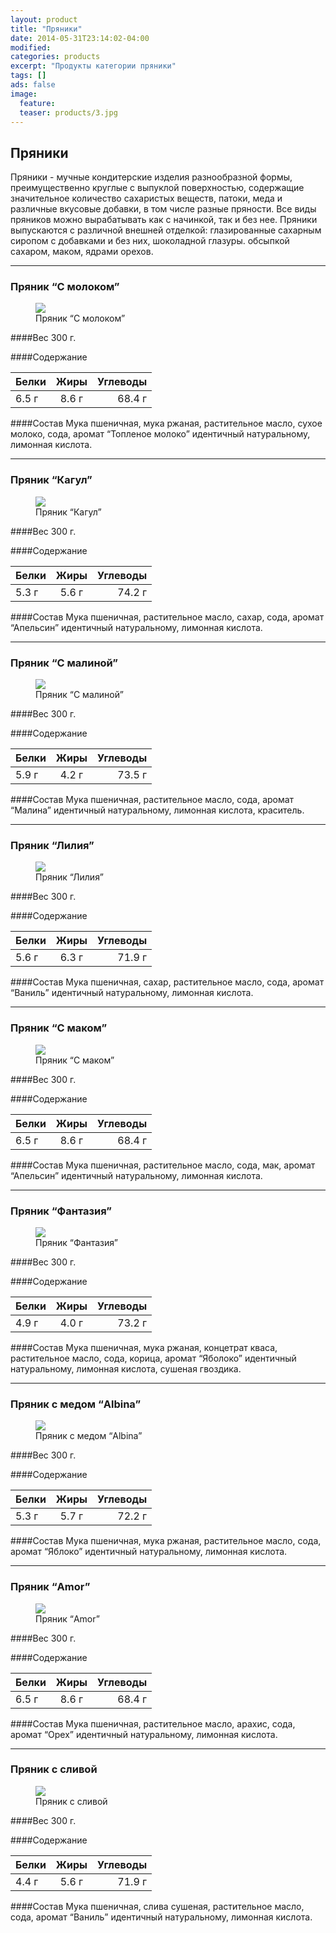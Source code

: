 ```yaml
---
layout: product
title: "Пряники"
date: 2014-05-31T23:14:02-04:00
modified:
categories: products
excerpt: "Продукты категории пряники"
tags: []
ads: false
image:
  feature:
  teaser: products/3.jpg
---
```


## Пряники

Пряники - мучные кондитерские изделия разнообразной формы, преимущественно круглые с выпуклой поверхностью, содержащие значительное количество сахаристых веществ, патоки, меда и различные вкусовые добавки, в том числе разные пряности. Все виды пряников можно вырабатывать как с начинкой, так и без нее. Пряники выпускаются с различной внешней отделкой: глазированные сахарным сиропом с добавками и без них, шоколадной глазуры. обсыпкой сахаром, маком, ядрами орехов.

----------------------------------------------------------------

### Пряник “С молоком”

<figure>
	<a href="{{ site.url }}/images/products/turta-cu-lapte.jpg"><img src="{{ site.url }}/images/products/turta-cu-lapte.jpg"></a>
	<figcaption>Пряник “С молоком”</figcaption>
</figure>

####Вес 
300 г.

####Содержание

Белки  | Жиры  | Углеводы
:------|:-----:|--------:
 6.5 г | 8.6 г | 68.4 г 

####Состав
Мука пшеничная, мука ржаная, растительное масло, сухое молоко, сода, аромат “Топленое молоко” идентичный натуральному, лимонная кислота.

----------------------------------------------------------------

### Пряник “Кагул”

<figure>
	<a href="{{ site.url }}/images/products/turta-cahul.jpg"><img src="{{ site.url }}/images/products/turta-cahul.jpg"></a>
	<figcaption>Пряник “Кагул”</figcaption>
</figure>

####Вес 
300 г.

####Содержание

Белки  | Жиры  | Углеводы
:------|:-----:|--------:
 5.3 г | 5.6 г | 74.2 г

####Состав
Мука пшеничная, растительное масло, сахар, сода, аромат “Апельсин” идентичный натуральному, лимонная кислота.

----------------------------------------------------------------

### Пряник “С малиной”

<figure>
	<a href="http://placehold.it/900x450.gif"><img src="http://placehold.it/900x450.gif"></a>
	<figcaption>Пряник “С малиной”</figcaption>
</figure>

####Вес 
300 г.

####Содержание 

Белки  | Жиры  | Углеводы
:------|:-----:|--------:
 5.9 г | 4.2 г | 73.5 г

####Состав
Мука пшеничная, растительное масло, сода, аромат “Малина” идентичный натуральному, лимонная кислота, краситель.

----------------------------------------------------------------

### Пряник “Лилия”

<figure>
	<a href="http://placehold.it/900x450.gif"><img src="http://placehold.it/900x450.gif"></a>
	<figcaption>Пряник “Лилия”</figcaption>
</figure>

####Вес 
300 г.
	
####Содержание 

Белки  | Жиры  | Углеводы
:------|:-----:|--------:
 5.6 г | 6.3 г | 71.9 г

####Состав
Мука пшеничная, сахар, растительное масло, сода, аромат “Ваниль” идентичный натуральному, лимонная кислота.

----------------------------------------------------------------

### Пряник “С маком”

<figure>
	<a href="http://placehold.it/900x450.gif"><img src="http://placehold.it/900x450.gif"></a>
	<figcaption>Пряник “С маком”</figcaption>
</figure>

####Вес 
300 г.
	
####Содержание

Белки  | Жиры  | Углеводы
:------|:-----:|--------:
 6.5 г | 8.6 г | 68.4 г

####Состав
Мука пшеничная, растительное масло, сода, мак, аромат “Апельсин” идентичный натуральному, лимонная кислота.

----------------------------------------------------------------

### Пряник “Фантазия”

<figure>
	<a href="http://placehold.it/900x450.gif"><img src="http://placehold.it/900x450.gif"></a>
	<figcaption>Пряник “Фантазия”</figcaption>
</figure>

####Вес 
300 г.
	
####Содержание

Белки  | Жиры  | Углеводы
:------|:-----:|--------:
 4.9 г | 4.0 г | 73.2 г 

####Состав
Мука пшеничная, мука ржаная, концетрат кваса, растительное масло, сода, корица, аромат “Яболоко” идентичный натуральному, лимонная кислота, сушеная гвоздика.

----------------------------------------------------------------

### Пряник с медом “Albina”

<figure>
	<a href="http://placehold.it/900x450.gif"><img src="http://placehold.it/900x450.gif"></a>
	<figcaption>Пряник с медом “Albina”</figcaption>
</figure>

####Вес 
300 г.
	
####Содержание

Белки  | Жиры  | Углеводы
:------|:-----:|--------:
 5.3 г | 5.7 г | 72.2 г

####Состав
Мука пшеничная, мука ржаная, растительное масло, сода, аромат “Яблоко” идентичный натуральному, лимонная кислота.

----------------------------------------------------------------

### Пряник “Amor”

<figure>
	<a href="http://placehold.it/900x450.gif"><img src="http://placehold.it/900x450.gif"></a>
	<figcaption>Пряник “Amor”</figcaption>
</figure>

####Вес 
300 г.
	
####Содержание

Белки  | Жиры  | Углеводы
:------|:-----:|--------:
 6.5 г | 8.6 г | 68.4 г

####Состав
Мука пшеничная, растительное масло, арахис, сода, аромат “Орех” идентичный натуральному, лимонная кислота.

----------------------------------------------------------------

### Пряник с сливой 

<figure>
	<a href="http://placehold.it/900x450.gif"><img src="http://placehold.it/900x450.gif"></a>
	<figcaption>Пряник с сливой</figcaption>
</figure>

####Вес 
300 г.
	
####Содержание 

Белки  | Жиры  | Углеводы
:------|:-----:|--------:
 4.4 г | 5.6 г | 71.9 г

####Состав
Мука пшеничная, слива сушеная, растительное масло, сода, аромат “Ваниль” идентичный натуральному, лимонная кислота.